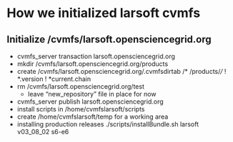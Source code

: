 # How we initialized larsoft cvmfs

## Initialize /cvmfs/larsoft.opensciencegrid.org

-   cvmfs_server transaction larsoft.opensciencegrid.org
-   mkdir /cvmfs/larsoft.opensciencegrid.org/products
-   create /cvmfs/larsoft.opensciencegrid.org/.cvmfsdirtab
        /*
        /products/*/*
        ! *.version
        ! *current.chain
-   rm /cvmfs/larsoft.opensciencegrid.org/test
    -   leave “new_repository” file in place for now
-   cvmfs_server publish larsoft.opensciencegrid.org
-   install scripts in /home/cvmfslarsoft/scripts
-   create /home/cvmfslarsoft/temp for a working area
-   installing production releases
        ./scripts/installBundle.sh larsoft v03_08_02 s6-e6
